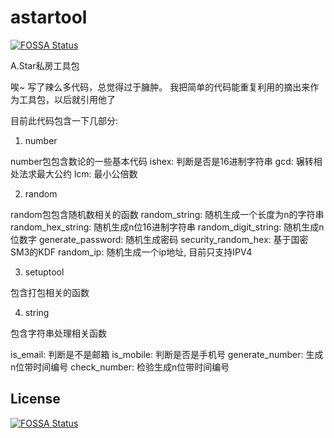 # astartool
[![FOSSA Status](https://app.fossa.com/api/projects/git%2Bgithub.com%2FASTARCHEN%2Fastartool.svg?type=shield)](https://app.fossa.com/projects/git%2Bgithub.com%2FASTARCHEN%2Fastartool?ref=badge_shield)


A.Star私房工具包

唉~ 写了辣么多代码，总觉得过于臃肿。
我把简单的代码能重复利用的摘出来作为工具包，以后就引用他了

目前此代码包含一下几部分:

1. number

number包包含数论的一些基本代码
ishex: 判断是否是16进制字符串
gcd: 辗转相处法求最大公约
lcm: 最小公倍数

2. random

random包包含随机数相关的函数
random_string: 随机生成一个长度为n的字符串
random_hex_string: 随机生成n位16进制字符串
random_digit_string: 随机生成n位数字
generate_password: 随机生成密码
security_random_hex: 基于国密SM3的KDF
random_ip: 随机生成一个ip地址, 目前只支持IPV4

3. setuptool

包含打包相关的函数

4. string

包含字符串处理相关函数

is_email: 判断是不是邮箱
is_mobile: 判断是否是手机号
generate_number: 生成n位带时间编号
check_number: 检验生成n位带时间编号

## License
[![FOSSA Status](https://app.fossa.com/api/projects/git%2Bgithub.com%2FASTARCHEN%2Fastartool.svg?type=large)](https://app.fossa.com/projects/git%2Bgithub.com%2FASTARCHEN%2Fastartool?ref=badge_large)